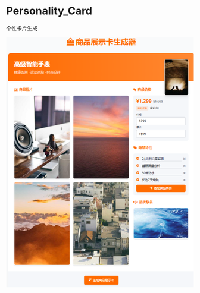# Personality_Card

个性卡片生成

<img src="https://raw.githubusercontent.com/mickeywaley/Personality_Card/refs/heads/main/%E5%95%86%E5%93%81%E5%B1%95%E7%A4%BA%E5%8D%A1/1.png" alt="Mobile wallpaper"   />
